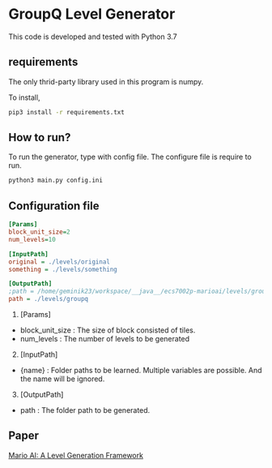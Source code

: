 # GroupQ Level Generator
This code is developed and tested with Python 3.7


## requirements
The only thrid-party library used in this program is numpy.

To install,

```bash
pip3 install -r requirements.txt
```

## How to run?
To run the generator, type with config file. The configure file is require to run.

```bash
python3 main.py config.ini
```

## Configuration file

``` ini
[Params]
block_unit_size=2 
num_levels=10 

[InputPath]
original = ./levels/original
something = ./levels/something

[OutputPath]
;path = /home/geminik23/workspace/__java__/ecs7002p-marioai/levels/groupq/s5
path = ./levels/groupq

```

1. [Params]
*  block_unit_size : The size of block consisted of tiles.
*  num_levels : The number of levels to be generated

2. [InputPath]
*  {name} : Folder paths to be learned. Multiple variables are possible. And the name will be ignored.

3. [OutputPath]
*  path : The folder path to be generated.

## Paper
[Mario AI: A Level Generation Framework](Mario%20AI_%20A%20Level%20Generation%20Framework.docx.pdf)
